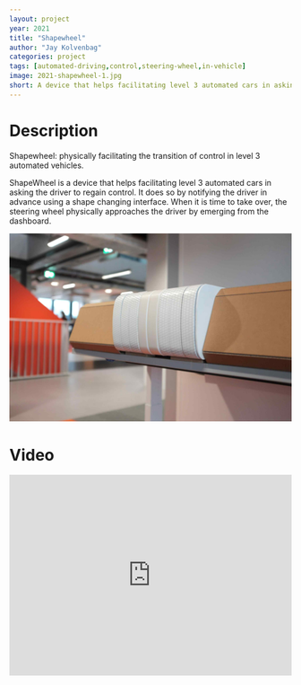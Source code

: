 ```yaml
---
layout: project
year: 2021
title: "Shapewheel"
author: "Jay Kolvenbag"
categories: project
tags: [automated-driving,control,steering-wheel,in-vehicle]
image: 2021-shapewheel-1.jpg
short: A device that helps facilitating level 3 automated cars in asking the driver to regain control.
---
```


# Description
Shapewheel: physically facilitating the transition of control in level 3 automated vehicles.

ShapeWheel is a device that helps facilitating level 3 automated cars in asking the driver to regain control. It does so by notifying the driver in advance using a shape changing interface. When it is time to take over, the steering wheel physically approaches the driver by emerging from the dashboard.

![shapewheel](/assets/img/2021-shapewheel-2.jpg)

# Video
<iframe style="display:inline-block; border:0px solid #FFF; width: 100%; height: 358px" src="https://www.youtube.com/embed/CAyWN9ba9J8?playlist=CAyWN9ba9J8&loop=1&autoplay=1&mute=1" frameborder="0" allowfullscreen></iframe>
